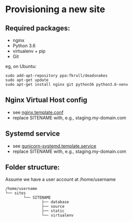 Provisioning a new site
=======================

## Required packages:

* nginx
* Python 3.6
* virtualenv + pip
* Git

eg, on Ubuntu:

	sudo add-apt-repository ppa:fkrull/deadsnakes
	sudo apt-get update
	sudo apt-get install nginx git python36 python3.6-venv

## Nginx Virtual Host config

* see [nginx.template.conf](nginx.template.conf)
* replace SITENAME with, e.g., staging.my-domain.com

## Systemd service

* see [gunicorn-systemd.template.service](gunicorn-systemd.template.service)
* replace SITENAME with, e.g., staging.my-domain.com

## Folder structure:
Assume we have a user account at /home/username

```
/home/username
└── sites
		└── SITENAME
				├── database
				├── source
				├── static
				└── virtualenv
```

